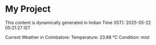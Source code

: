 # My Project

This content is dynamically generated in Indian Time (IST): 2025-05-22 05:21:27 IST


Current Weather in Coimbatore:
Temperature: 23.88 °C
Condition: mist
